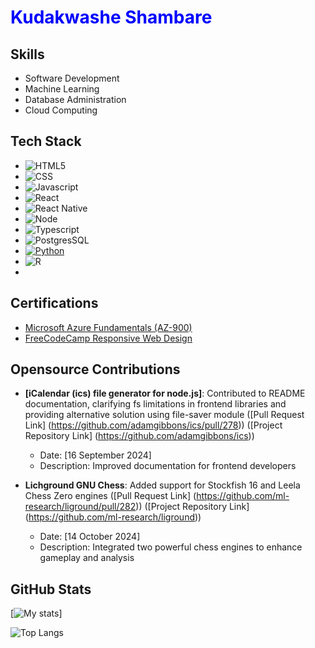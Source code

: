 # <font color="blue">Kudakwashe Shambare</font>

## Skills
- Software Development
-  Machine Learning
- Database Administration
- Cloud Computing

## Tech Stack

- ![HTML5](https://img.shields.io/badge/HTML5-E34F26?style=for-the-badge&logo=html5&logoColor=white)
- ![CSS](https://img.shields.io/badge/CSS3-1572B6?style=for-the-badge&logo=css3&logoColor=white)
- ![Javascript](https://img.shields.io/badge/JavaScript-323330?style=for-the-badge&logo=javascript&logoColor=F7DF1E)
- ![React](https://img.shields.io/badge/React-20232A?style=for-the-badge&logo=react&logoColor=61DAFB)
- ![React Native](https://img.shields.io/badge/React_Native-20232A?style=for-the-badge&logo=react&logoColor=61DAFB)
- ![Node](https://img.shields.io/badge/Node.js-43853D?style=for-the-badge&logo=node.js&logoColor=white)
- ![Typescript](https://img.shields.io/badge/TypeScript-007ACC?style=for-the-badge&logo=typescript&logoColor=white)
- ![PostgresSQL](https://img.shields.io/badge/PostgreSQL-316192?style=for-the-badge&logo=postgresql&logoColor=white)
- [![Python](https://img.shields.io/badge/Python-3776AB?style=for-the-badge&logo=python&logoColor=white)](https://www.python.org/)
- ![R](https://img.shields.io/badge/R-276DC3?style=for-the-badge&logo=r&logoColor=whiteB)
- 
## Certifications

- [Microsoft Azure Fundamentals (AZ-900)](https://www.credly.com/badges/cb6292e1-277d-43fb-b8b4-5bb1de881f12)  
- [FreeCodeCamp Responsive Web Design](https://www.freecodecamp.org/certification/kudahshambare/responsive-web-design)

## Opensource Contributions

* **[iCalendar (ics) file generator for node.js]**:  Contributed to README documentation, clarifying fs limitations in frontend libraries and providing alternative solution using file-saver module ([Pull Request Link] (https://github.com/adamgibbons/ics/pull/278)) ([Project Repository Link] (https://github.com/adamgibbons/ics))
	+ Date: [16 September 2024]
	+ Description: Improved documentation for frontend developers

* **Lichground GNU Chess**: Added support for Stockfish 16 and Leela Chess Zero engines ([Pull Request Link] (https://github.com/ml-research/liground/pull/282)) ([Project Repository Link] (https://github.com/ml-research/liground))
	+ Date: [14 October 2024]
	+ Description: Integrated two powerful chess engines to enhance gameplay and analysis

## GitHub Stats


[![My stats](https://github-readme-stats.vercel.app/api?username=KudahShambare&show_icons=true&theme=radical&show=reviews,discussions_started,discussions_answered,prs_merged,prs_merged_percentage)]

![Top Langs](https://github-readme-stats.vercel.app/api/top-langs/?username=KudahShambare&langs_count=10&layout=donut)
